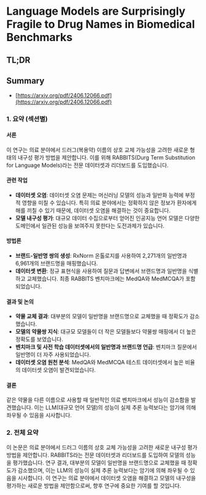 # Language Models are Surprisingly Fragile to Drug Names in Biomedical Benchmarks
## TL;DR
## Summary
- [https://arxiv.org/pdf/2406.12066.pdf](https://arxiv.org/pdf/2406.12066.pdf)

### 1. 요약 (섹션별)

#### 서론
이 연구는 의료 분야에서 드러그(복용약) 이름의 상호 교체 가능성을 고려한 새로운 형태의 내구성 평가 방법을 제안합니다. 이를 위해 RABBITS(Durg Term Substitution for Language Models)라는 전문 데이터셋과 리더보드를 도입했습니다.

#### 관련 작업
- **데이터셋 오염**: 데이터셋 오염 문제는 머신러닝 모델의 성능과 일반화 능력에 부정적 영향을 미칠 수 있습니다. 특히 의료 분야에서는 정확하지 않은 정보가 환자에게 해를 끼칠 수 있기 때문에, 데이터셋 오염을 해결하는 것이 중요합니다.
- **모델 내구성 평가**: 대규모 데이터 수집으로부터 얻어진 인공지능 언어 모델은 다양한 도메인에서 일관된 성능을 보여주지 못한다는 도전과제가 있습니다.

#### 방법론
- **브랜드-일반명 쌍의 생성**: RxNorm 온톨로지를 사용하여 2,271개의 일반명과 6,961개의 브랜드명을 매핑했습니다.
- **데이터셋 변환**: 정규 표현식을 사용하여 질문과 답변에서 브랜드명과 일반명을 식별하고 교체했습니다. 최종 RABBITS 벤치마크에는 MedQA와 MedMCQA가 포함되었습니다.

#### 결과 및 논의
- **약물 교체 결과**: 대부분의 모델이 일반명을 브랜드명으로 교체했을 때 정확도가 감소했습니다.
- **모델의 약물쌍 지식**: 대규모 모델들이 더 작은 모델들보다 약물쌍 매핑에서 더 높은 정확도를 보였습니다.
- **벤치마크 및 사전 학습 데이터셋에서의 일반명과 브랜드명 언급**: 벤치마크 질문에서 일반명이 더 자주 사용되었습니다.
- **데이터셋 오염 원천 분석**: MedQA와 MedMCQA 테스트 데이터셋에서 높은 비율의 데이터셋 오염이 발견되었습니다.

#### 결론
같은 약물을 다른 이름으로 사용할 때 일반적인 의료 벤치마크에서 성능이 감소함을 발견했습니다. 이는 LLM(대규모 언어 모델)의 성능이 실제 추론 능력보다는 암기에 의해 좌우될 수 있음을 시사합니다.

### 2. 전체 요약
이 논문은 의료 분야에서 드러그 이름의 상호 교체 가능성을 고려한 새로운 내구성 평가 방법을 제안합니다. RABBITS라는 전문 데이터셋과 리더보드를 도입하여 모델의 성능을 평가했습니다. 연구 결과, 대부분의 모델이 일반명을 브랜드명으로 교체했을 때 정확도가 감소했으며, 이는 LLM의 성능이 실제 추론 능력보다는 암기에 의해 좌우될 수 있음을 시사합니다. 이 연구는 의료 분야에서 데이터셋 오염을 해결하고 모델의 내구성을 평가하는 새로운 방법을 제안함으로써, 향후 연구에 중요한 기여를 할 것입니다.